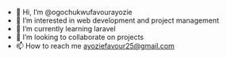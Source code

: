 - 👋 Hi, I’m @ogochukwufavourayozie
- 👀 I’m interested in web development and project management 
- 🌱 I’m currently learning laravel
- 💞️ I’m looking to collaborate on projects
- 📫 How to reach me ayoziefavour25@gmail.com

<!---
ogochukwufavourayozie/ogochukwufavourayozie is a ✨ special ✨ repository because its `README.md` (this file) appears on your GitHub profile.
You can click the Preview link to take a look at your changes.
--->
